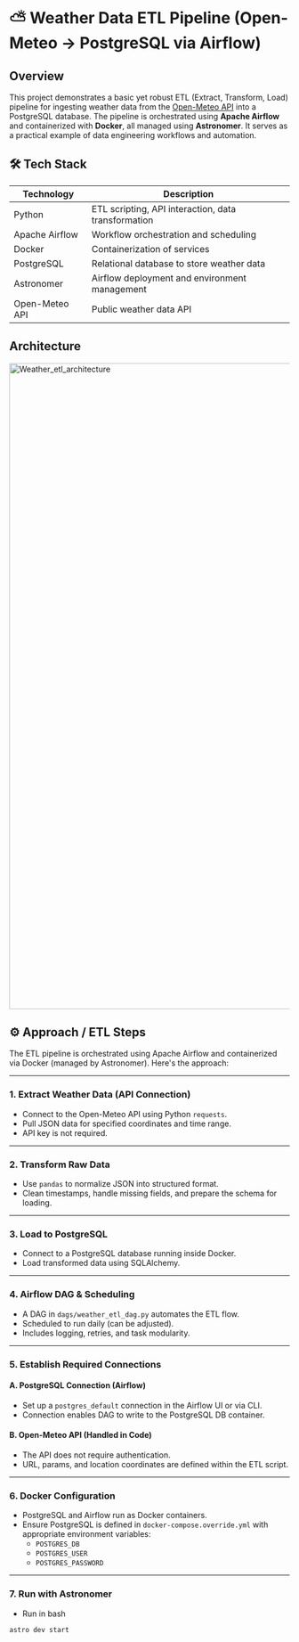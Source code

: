 
# ⛅️ Weather Data ETL Pipeline (Open-Meteo → PostgreSQL via Airflow)






## Overview

This project demonstrates a basic yet robust ETL (Extract, Transform, Load) pipeline for ingesting weather data from the [Open-Meteo API](https://open-meteo.com/) into a PostgreSQL database. The pipeline is orchestrated using **Apache Airflow** and containerized with **Docker**, all managed using **Astronomer**. It serves as a practical example of data engineering workflows and automation.
## 🛠️ Tech Stack

| Technology     | Description                                      |
|----------------|--------------------------------------------------|
| Python         | ETL scripting, API interaction, data transformation |
| Apache Airflow | Workflow orchestration and scheduling            |
| Docker         | Containerization of services                     |
| PostgreSQL     | Relational database to store weather data        |
| Astronomer     | Airflow deployment and environment management    |
| Open-Meteo API | Public weather data API                          |



## Architecture

<img width="1978" height="1160" alt="Weather_etl_architecture" src="https://github.com/user-attachments/assets/687c33c1-ab6c-40f4-84a5-54dfec8ff6d4" />



## ⚙️ Approach / ETL Steps

The ETL pipeline is orchestrated using Apache Airflow and containerized via Docker (managed by Astronomer). Here's the approach:

---

### 1. **Extract Weather Data (API Connection)**
- Connect to the Open-Meteo API using Python `requests`.
- Pull JSON data for specified coordinates and time range.
- API key is not required.

---

### 2. **Transform Raw Data**
- Use `pandas` to normalize JSON into structured format.
- Clean timestamps, handle missing fields, and prepare the schema for loading.

---

### 3. **Load to PostgreSQL**
- Connect to a PostgreSQL database running inside Docker.
- Load transformed data using SQLAlchemy.

---

### 4. **Airflow DAG & Scheduling**
- A DAG in `dags/weather_etl_dag.py` automates the ETL flow.
- Scheduled to run daily (can be adjusted).
- Includes logging, retries, and task modularity.

---

### 5. **Establish Required Connections**

#### A. PostgreSQL Connection (Airflow)
- Set up a `postgres_default` connection in the Airflow UI or via CLI.
- Connection enables DAG to write to the PostgreSQL DB container.

#### B. Open-Meteo API (Handled in Code)
- The API does not require authentication.
- URL, params, and location coordinates are defined within the ETL script.

---

### 6. **Docker Configuration**
- PostgreSQL and Airflow run as Docker containers.
- Ensure PostgreSQL is defined in `docker-compose.override.yml` with appropriate environment variables:
  - `POSTGRES_DB`
  - `POSTGRES_USER`
  - `POSTGRES_PASSWORD`

---

### 7. **Run with Astronomer**
- Run in bash
```bash
astro dev start
